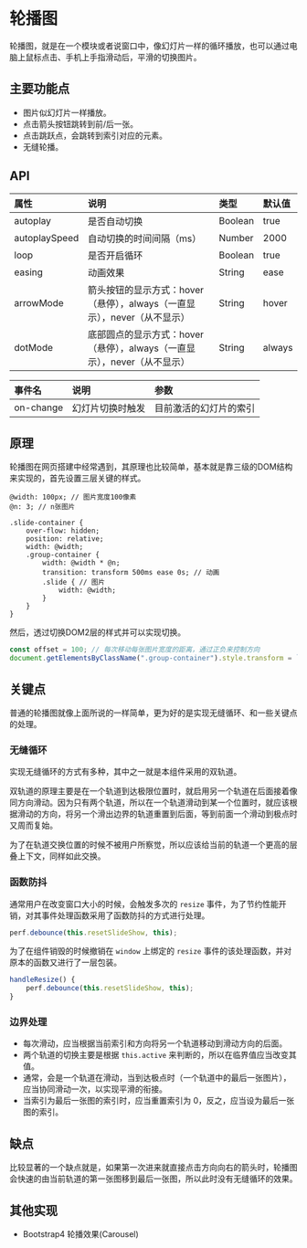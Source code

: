 # 轮播图
轮播图，就是在一个模块或者说窗口中，像幻灯片一样的循环播放，也可以通过电脑上鼠标点击、手机上手指滑动后，平滑的切换图片。

## 主要功能点
 * 图片似幻灯片一样播放。
 * 点击箭头按钮跳转到前/后一张。
 * 点击跳跃点，会跳转到索引对应的元素。
 * 无缝轮播。

## API

| 属性 | 说明 | 类型 | 默认值 |
| :-- | :-- | :-- | :-- |
| autoplay| 是否自动切换 | Boolean | true |
| autoplaySpeed | 自动切换的时间间隔（ms） | Number | 2000 |
| loop | 是否开启循环 | Boolean | true |
| easing | 动画效果	| String | ease |
| arrowMode | 箭头按钮的显示方式：hover（悬停），always（一直显示），never（从不显示） | String | hover |
| dotMode | 底部圆点的显示方式：hover（悬停），always（一直显示），never（从不显示） | String | always |

| 事件名 | 说明 | 参数 |
| :-- | :-- | :-- |
| on-change | 幻灯片切换时触发 | 目前激活的幻灯片的索引 |

## 原理
轮播图在网页搭建中经常遇到，其原理也比较简单，基本就是靠三级的DOM结构来实现的，首先设置三层关键的样式。

```less
@width: 100px; // 图片宽度100像素
@n: 3; // n张图片

.slide-container {
    over-flow: hidden;
    position: relative;
    width: @width;
    .group-container {
        width: @width * @n;
        transition: transform 500ms ease 0s; // 动画
        .slide { // 图片
            width: @width;
        }
    }
}
```

然后，透过切换DOM2层的样式并可以实现切换。

```javascript
const offset = 100; // 每次移动每张图片宽度的距离，通过正负来控制方向
document.getElementsByClassName(".group-container").style.transform = `translate3d(${offset}px, 0px, 0px)`;
```
## 关键点
普通的轮播图就像上面所说的一样简单，更为好的是实现无缝循环、和一些关键点的处理。

### 无缝循环
实现无缝循环的方式有多种，其中之一就是本组件采用的双轨道。

双轨道的原理主要是在一个轨道到达极限位置时，就启用另一个轨道在后面接着像同方向滑动。因为只有两个轨道，所以在一个轨道滑动到某一个位置时，就应该根据滑动的方向，将另一个滑出边界的轨道重置到后面，等到前面一个滑动到极点时又周而复始。

为了在轨道交换位置的时候不被用户所察觉，所以应该给当前的轨道一个更高的层叠上下文，同样如此交换。

### 函数防抖
通常用户在改变窗口大小的时候，会触发多次的 `resize` 事件，为了节约性能开销，对其事件处理函数采用了函数防抖的方式进行处理。

```javascript
perf.debounce(this.resetSlideShow, this);
```

为了在组件销毁的时候撤销在 `window` 上绑定的 `resize` 事件的该处理函数，并对原本的函数又进行了一层包装。

```javascript
handleResize() {
    perf.debounce(this.resetSlideShow, this);
}
```

### 边界处理
 * 每次滑动，应当根据当前索引和方向将另一个轨道移动到滑动方向的后面。
 * 两个轨道的切换主要是根据 `this.active` 来判断的，所以在临界值应当改变其值。
 * 通常，会是一个轨道在滑动，当到达极点时（一个轨道中的最后一张图片），应当协同滑动一次，以实现平滑的衔接。
 * 当索引为最后一张图的索引时，应当重置索引为 0，反之，应当设为最后一张图的索引。

## 缺点
比较显著的一个缺点就是，如果第一次进来就直接点击方向向右的箭头时，轮播图会快速的由当前轨道的第一张图移到最后一张图，所以此时没有无缝循环的效果。

## 其他实现
 * Bootstrap4 轮播效果(Carousel)
